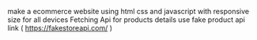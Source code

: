 make a ecommerce website using html css and javascript with responsive size for all devices
Fetching  Api for products details
use fake product api link  ( https://fakestoreapi.com/ )
